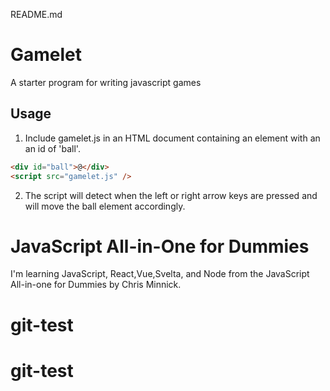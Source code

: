 README.md

# Gamelet

A starter program for writing javascript games

## Usage

1. Include gamelet.js in an HTML document containing an element with an an id of 'ball'.

```html
<div id="ball">@</div>
<script src="gamelet.js" />
```

2. The script will detect when the left or right arrow keys are pressed and will move the ball element accordingly.

# JavaScript All-in-One for Dummies

I'm learning JavaScript, React,Vue,Svelta, and Node from the JavaScript All-in-one for Dummies by Chris Minnick.
# git-test
# git-test
